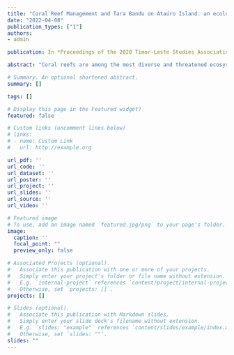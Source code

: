 ```yaml
---
title: "Coral Reef Management and Tara Bandu on Ataúro Island: an ecologist's perspective"
date: "2022-04-08"
publication_types: ["1"]
authors: 
- admin

publication: In *Proceedings of the 2020 Timor-Leste Studies Association-Portugal Conference, TLSA-PT, Dili, Timor-Leste*

abstract: "Coral reefs are among the most diverse and threatened ecosystems globally. Timor-Leste lies within the Coral Triangle, the epicenter of marine biodiversity. Coastal marine resources in the Coral Triangle, including coral reefs, provide significant economic and social benefits to the 360 million residents. As a coral ecologist working in Timor-Leste, it became apparent very quickly that the socioeconomic and cultural aspects of Timorese society also affect the coral reefs. Tara bandu as a means of marine conservation is a relatively recent practice in Timor-Leste with the first tara bandu Locally Managed Marine Area (LMMA) implemented in Adara on the west coast of Ataúro Island in 2015. The community in Usubemassau, Beloi suco on the east coast followed suit establishing an LMMA on Haruina in July 2017. Here, tara bandu as a means of marine conservation on Ataúro Island was further investigated in 2019 to attempt to learn more about this movement in addition to identifying what these LMMAs were protecting ecologically. The two main aims of these LMMAs were 1) to preserve fisheries and 2) income generation from the 'reef tax' fees received from tourists. The expansion of tara bandu LMMAs to the remaining island communities happened quickly over the next few years. However, the successes of the initial LMMAs were not necessarily transferrable to other communities. Challenges identified in achieving these goals ranged from geography to coordination with SCBUA dive operators. These issues plus potential impacts on the reef are further discussed."

# Summary. An optional shortened abstract.
summary: []

tags: []

# Display this page in the Featured widget?
featured: false

# Custom links (uncomment lines below)
# links:
# - name: Custom Link
#   url: http://example.org

url_pdf: ''
url_code: ''
url_dataset: ''
url_poster: ''
url_project: ''
url_slides: ''
url_source: ''
url_video: ''

# Featured image
# To use, add an image named `featured.jpg/png` to your page's folder. 
image:
  caption: ''
  focal_point: ""
  preview_only: false

# Associated Projects (optional).
#   Associate this publication with one or more of your projects.
#   Simply enter your project's folder or file name without extension.
#   E.g. `internal-project` references `content/project/internal-project/index.md`.
#   Otherwise, set `projects: []`.
projects: []

# Slides (optional).
#   Associate this publication with Markdown slides.
#   Simply enter your slide deck's filename without extension.
#   E.g. `slides: "example"` references `content/slides/example/index.md`.
#   Otherwise, set `slides: ""`.
slides: ""
---
```


